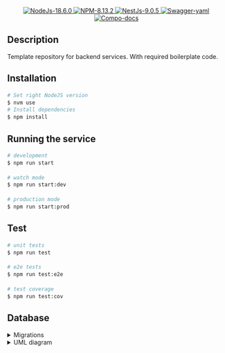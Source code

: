 <p align="center">
  <a href='https://github.com/megrulad-ge/backend-service/blob/master/.npmrc#L1'>
    <img src='https://img.shields.io/badge/NodeJs-v18.6.0-green.svg' alt='NodeJs-18.6.0' />
  </a>
  <a href='https://github.com/megrulad-ge/backend-service/blob/master/.npmrc#L2'>
    <img src='https://img.shields.io/badge/NPM-v8.13.2-green.svg' alt='NPM-8.13.2' />
  </a>
  <a href='https://nestjs.com/'>
    <img src='https://img.shields.io/badge/NestJs-v9.0.5-green.svg' alt='NestJs-9.0.5' />
  </a>
  <a href='https://github.com/megrulad-ge/backend-service/blob/master/docs/swagger.yaml'>
    <img src='https://img.shields.io/badge/Swagger-yaml-green.svg' alt='Swagger-yaml' />
  </a>
  <a href='megrulad-ge.github.io/backend-service'>
    <img src='https://img.shields.io/badge/Compo-docs-green.svg' alt='Compo-docs' />
  </a>
</p>

## Description

Template repository for backend services. With required boilerplate code.

## Installation

```bash
# Set right NodeJS version
$ nvm use
# Install dependencies
$ npm install
```

## Running the service

```bash
# development
$ npm run start

# watch mode
$ npm run start:dev

# production mode
$ npm run start:prod
```

## Test

```bash
# unit tests
$ npm run test

# e2e tests
$ npm run test:e2e

# test coverage
$ npm run test:cov
```

## Database

<section>
<details>
<summary>Migrations</summary>
<p>
There are migration scripts located in package.json.

In most common cases you will need to use `npm run migration:generate -- migrations/migration-name` to generate migrations (Which will result creating migrations/migration-name.ts). There are initial database setup and when you add some changes the command mentioned above will generate new migration scripts. It is required to check the generated query since it can cause data lost.

When you need to run `npm run migrations`? Only when you make changes in entities or creating a new one.

If you're actively adding new entities and need to test things faster you can modify `orm.config.ts` with the following

```json
{
  "synchronize": true,
  "synchronizeOptions": {
    "force": true
  }
}
```
With this config there are high change of data loss. Since it always removes tables and creates new ones. Only convenient for development when actively adding new entities.

When this `sync` mode is enabled, and you try to generate migration - it won't be able to detect changes because `sync` mode makes sure that all tables are created/synced.

Recommended: When you alter schema => `npm run migration:generate migrations/some-changes` => `npm run migrations`.

It might require running `npm run build`.

```bash
$ npm run build
$ npm run migration:generate migrations/migration-name
```

P.S.

You can always manually create migrations by running `npm run migration:create migrations/add-users-table` however in such cases you are responsible for the correctness of the script while `npm run migration:generate` will reverse-generate the migration from existing schemas/entities.

`NOTE:` Current migration scripts contains env variable for schema name which is dynamic name. Library does not support such thing. So when generating/creating new migration makes sure it is using proper schema name for different envs. Since, for every deployment env there is the same db but different schema.
More [details](./migrations/README.md)
</p>

More [info](https://typeorm.io/using-cli#create-a-new-migration)
</details>

<details>
<summary>UML diagram</summary>

![Alt text](./docs/db-diagram.svg)

</details>
</section>

